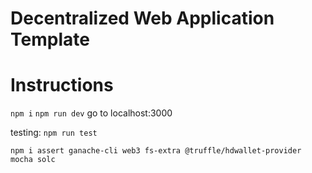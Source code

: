 # Decentralized Web Application Template

# Instructions
`npm i`
`npm run dev`
go to localhost:3000

testing:
`npm run test`

`npm i assert ganache-cli web3 fs-extra @truffle/hdwallet-provider mocha solc`

